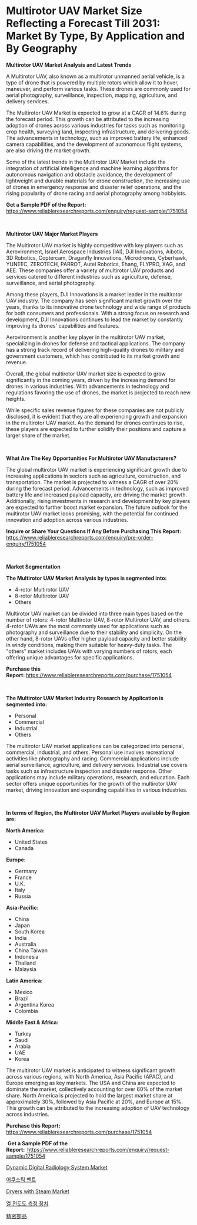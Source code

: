 <p><h1>Multirotor UAV Market Size Reflecting a Forecast Till 2031: Market By Type, By Application and By Geography</h1></p><p><strong>Multirotor UAV Market Analysis and Latest Trends</strong></p>
<p><p>A Multirotor UAV, also known as a multirotor unmanned aerial vehicle, is a type of drone that is powered by multiple rotors which allow it to hover, maneuver, and perform various tasks. These drones are commonly used for aerial photography, surveillance, inspection, mapping, agriculture, and delivery services.</p><p>The Multirotor UAV Market is expected to grow at a CAGR of 14.6% during the forecast period. This growth can be attributed to the increasing adoption of drones across various industries for tasks such as monitoring crop health, surveying land, inspecting infrastructure, and delivering goods. The advancements in technology, such as improved battery life, enhanced camera capabilities, and the development of autonomous flight systems, are also driving the market growth.</p><p>Some of the latest trends in the Multirotor UAV Market include the integration of artificial intelligence and machine learning algorithms for autonomous navigation and obstacle avoidance, the development of lightweight and durable materials for drone construction, the increasing use of drones in emergency response and disaster relief operations, and the rising popularity of drone racing and aerial photography among hobbyists.</p></p>
<p><strong>Get a Sample PDF of the Report:&nbsp;</strong> <a href="https://www.reliableresearchreports.com/enquiry/request-sample/1751054">https://www.reliableresearchreports.com/enquiry/request-sample/1751054</a></p>
<p>&nbsp;</p>
<p><strong>Multirotor UAV Major Market Players</strong></p>
<p><p>The Multirotor UAV market is highly competitive with key players such as Aerovironment, Israel Aerospace Industries (IAI), DJI Innovations, Aibotix, 3D Robotics, Coptercam, Draganfly Innovations, Microdrones, Cyberhawk, YUNEEC, ZEROTECH, PARROT, Autel Robotics, Ehang, FLYPRO, XAG, and AEE. These companies offer a variety of multirotor UAV products and services catered to different industries such as agriculture, defense, surveillance, and aerial photography.</p><p>Among these players, DJI Innovations is a market leader in the multirotor UAV industry. The company has seen significant market growth over the years, thanks to its innovative drone technology and wide range of products for both consumers and professionals. With a strong focus on research and development, DJI Innovations continues to lead the market by constantly improving its drones' capabilities and features.</p><p>Aerovironment is another key player in the multirotor UAV market, specializing in drones for defense and tactical applications. The company has a strong track record of delivering high-quality drones to military and government customers, which has contributed to its market growth and revenue.</p><p>Overall, the global multirotor UAV market size is expected to grow significantly in the coming years, driven by the increasing demand for drones in various industries. With advancements in technology and regulations favoring the use of drones, the market is projected to reach new heights.</p><p>While specific sales revenue figures for these companies are not publicly disclosed, it is evident that they are all experiencing growth and expansion in the multirotor UAV market. As the demand for drones continues to rise, these players are expected to further solidify their positions and capture a larger share of the market.</p></p>
<p>&nbsp;</p>
<p><strong>What Are The Key Opportunities For Multirotor UAV Manufacturers?</strong></p>
<p><p>The global multirotor UAV market is experiencing significant growth due to increasing applications in sectors such as agriculture, construction, and transportation. The market is projected to witness a CAGR of over 20% during the forecast period. Advancements in technology, such as improved battery life and increased payload capacity, are driving the market growth. Additionally, rising investments in research and development by key players are expected to further boost market expansion. The future outlook for the multirotor UAV market looks promising, with the potential for continued innovation and adoption across various industries.</p></p>
<p><strong>Inquire or Share Your Questions If Any Before Purchasing This Report:</strong> <a href="https://www.reliableresearchreports.com/enquiry/pre-order-enquiry/1751054">https://www.reliableresearchreports.com/enquiry/pre-order-enquiry/1751054</a></p>
<p>&nbsp;</p>
<p><strong>Market Segmentation</strong></p>
<p><strong>The Multirotor UAV Market Analysis by types is segmented into:</strong></p>
<p><ul><li>4-rotor Multirotor UAV</li><li>8-rotor Multirotor UAV</li><li>Others</li></ul></p>
<p><p>Multirotor UAV market can be divided into three main types based on the number of rotors: 4-rotor Multirotor UAV, 8-rotor Multirotor UAV, and others. 4-rotor UAVs are the most commonly used for applications such as photography and surveillance due to their stability and simplicity. On the other hand, 8-rotor UAVs offer higher payload capacity and better stability in windy conditions, making them suitable for heavy-duty tasks. The "others" market includes UAVs with varying numbers of rotors, each offering unique advantages for specific applications.</p></p>
<p><strong>Purchase this Report:&nbsp;</strong><a href="https://www.reliableresearchreports.com/purchase/1751054">https://www.reliableresearchreports.com/purchase/1751054</a></p>
<p>&nbsp;</p>
<p><strong>The Multirotor UAV Market Industry Research by Application is segmented into:</strong></p>
<p><ul><li>Personal</li><li>Commercial</li><li>Industrial</li><li>Others</li></ul></p>
<p><p>The multirotor UAV market applications can be categorized into personal, commercial, industrial, and others. Personal use involves recreational activities like photography and racing. Commercial applications include aerial surveillance, agriculture, and delivery services. Industrial use covers tasks such as infrastructure inspection and disaster response. Other applications may include military operations, research, and education. Each sector offers unique opportunities for the growth of the multirotor UAV market, driving innovation and expanding capabilities in various industries.</p></p>
<p>&nbsp;</p>
<p><strong>In terms of Region, the Multirotor UAV Market Players available by Region are:</strong></p>
<p>
    <p> <strong> North America: </strong>
        <ul>
            <li>United States</li>
            <li>Canada</li>
        </ul>
        </p> 
    <p> <strong> Europe: </strong>
        <ul>
            <li>Germany</li>
            <li>France</li>
            <li>U.K.</li>
            <li>Italy</li>
            <li>Russia</li>
        </ul>
        </p> 
    <p> <strong> Asia-Pacific: </strong>
        <ul>
            <li>China</li>
            <li>Japan</li>
            <li>South Korea</li>
            <li>India</li>
            <li>Australia</li>
            <li>China Taiwan</li>
            <li>Indonesia</li>
            <li>Thailand</li>
            <li>Malaysia</li>
        </ul>
        </p> 
    <p> <strong> Latin America: </strong>
        <ul>
            <li>Mexico</li>
            <li>Brazil</li>
            <li>Argentina Korea</li>
            <li>Colombia</li>
        </ul>
        </p> 
    <p> <strong> Middle East & Africa: </strong>
        <ul>
            <li>Turkey</li>
            <li>Saudi</li>
            <li>Arabia</li>
            <li>UAE</li>
            <li>Korea</li>
        </ul>
    </p>
    </p>
<p><p>The multirotor UAV market is anticipated to witness significant growth across various regions, with North America, Asia Pacific (APAC), and Europe emerging as key markets. The USA and China are expected to dominate the market, collectively accounting for over 60% of the market share. North America is projected to hold the largest market share at approximately 30%, followed by Asia Pacific at 20%, and Europe at 15%. This growth can be attributed to the increasing adoption of UAV technology across industries.</p></p>
<p><strong>Purchase this Report: </strong><a href="https://www.reliableresearchreports.com/purchase/1751054">https://www.reliableresearchreports.com/purchase/1751054</a></p>
<p>&nbsp;<strong>Get a Sample PDF of the Report:&nbsp;&nbsp;</strong><a href="https://www.reliableresearchreports.com/enquiry/request-sample/1751054">https://www.reliableresearchreports.com/enquiry/request-sample/1751054</a></p>
<p><strong></strong></p>
<p><p><a href="https://issuu.com/reportprime-2/docs/dynamic-digital-radiology-system-market-size-2030.">Dynamic Digital Radiology System Market</a></p><p><a href="https://github.com/fredrickeglers/Market-Research-Report-List-1/blob/main/91277973996.md">어쿠스틱 벤트</a></p><p><a href="https://github.com/Chiragrp22/Market-Research-Report-List-3/blob/main/dryers-with-steam-market.md">Dryers with Steam Market</a></p><p><a href="https://github.com/bunxhcci35271755/Market-Research-Report-List-1/blob/main/19962993997.md">열 전도도 측정 장치</a></p><p><a href="https://github.com/hwbcz413288296/Market-Research-Report-List-1/blob/main/66798684395.md">精密部品</a></p></p>